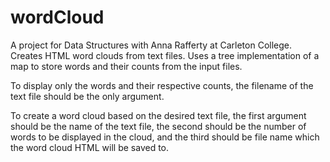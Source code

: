 # wordCloud
A project for Data Structures with Anna Rafferty at Carleton College. 
Creates HTML word clouds from text files. Uses a tree implementation of a map to store words and their counts from the input files.

To display only the words and their respective counts, the filename of the text file should be the only argument.

To create a word cloud based on the desired text file, the first argument should be the name of the text file, the second should be the number of words to be displayed in the cloud,
and the third should be file name which the word cloud HTML will be saved to.
